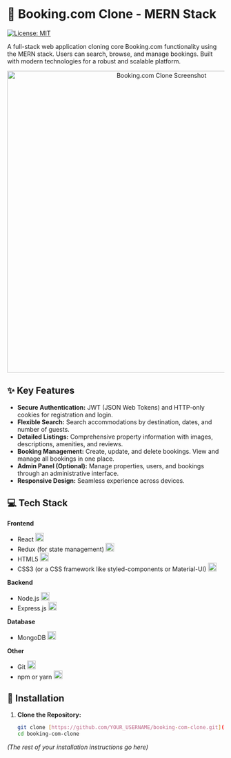 # 🏨 Booking.com Clone - MERN Stack

[![License: MIT](https://img.shields.io/badge/License-MIT-yellow.svg)](https://opensource.org/licenses/MIT)

A full-stack web application cloning core Booking.com functionality using the MERN stack.  Users can search, browse, and manage bookings.  Built with modern technologies for a robust and scalable platform.

<p align="center">
  <img src="https://github.com/user-attachments/assets/59a66eca-db3d-476c-9105-70aefa8b6675" alt="Booking.com Clone Screenshot" width="700">
</p>

## ✨ Key Features

*   **Secure Authentication:** JWT (JSON Web Tokens) and HTTP-only cookies for registration and login.
*   **Flexible Search:** Search accommodations by destination, dates, and number of guests.
*   **Detailed Listings:** Comprehensive property information with images, descriptions, amenities, and reviews.
*   **Booking Management:** Create, update, and delete bookings. View and manage all bookings in one place.
*   **Admin Panel (Optional):**  Manage properties, users, and bookings through an administrative interface.
*   **Responsive Design:**  Seamless experience across devices.

## 💻 Tech Stack

**Frontend**

*   React <img src="https://img.icons8.com/color/30/000000/react-native.png" width="20" height="20" alt="React Icon"/>
*   Redux (for state management) <img src="https://img.icons8.com/color/30/000000/redux.png" width="20" height="20" alt="Redux Icon"/>
*   HTML5 <img src="https://img.icons8.com/color/30/000000/html-5--v1.png" width="20" height="20" alt="HTML5 Icon"/>
*   CSS3 (or a CSS framework like styled-components or Material-UI) <img src="https://img.icons8.com/color/30/000000/css3.png" width="20" height="20" alt="CSS3 Icon"/>

**Backend**

*   Node.js <img src="https://img.icons8.com/color/30/000000/nodejs.png" width="20" height="20" alt="Node.js Icon"/>
*   Express.js <img src="https://img.icons8.com/fluency/30/000000/express-js.png" width="20" height="20" alt="Express.js Icon"/>

**Database**

*   MongoDB <img src="https://img.icons8.com/color/30/000000/mongodb.png" width="20" height="20" alt="MongoDB Icon"/>

**Other**

*   Git <img src="https://img.icons8.com/color/30/000000/git-squared.png" width="20" height="20" alt="Git Icon"/>
*   npm or yarn <img src="https://img.icons8.com/color/30/000000/npm.png" width="20" height="20" alt="npm Icon"/>

## 🚀 Installation

1.  **Clone the Repository:**

    ```bash
    git clone [https://github.com/YOUR_USERNAME/booking-com-clone.git](https://github.com/YOUR_USERNAME/booking-com-clone.git)
    cd booking-com-clone
    ```

*(The rest of your installation instructions go here)*

